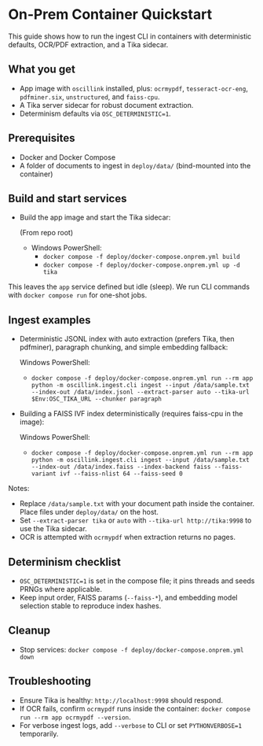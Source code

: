 # On‑Prem Container Quickstart

This guide shows how to run the ingest CLI in containers with deterministic defaults, OCR/PDF extraction, and a Tika sidecar.

## What you get
- App image with `oscillink` installed, plus: `ocrmypdf`, `tesseract-ocr-eng`, `pdfminer.six`, `unstructured`, and `faiss-cpu`.
- A Tika server sidecar for robust document extraction.
- Determinism defaults via `OSC_DETERMINISTIC=1`.

## Prerequisites
- Docker and Docker Compose
- A folder of documents to ingest in `deploy/data/` (bind-mounted into the container)

## Build and start services

- Build the app image and start the Tika sidecar:

  (From repo root)
  - Windows PowerShell:
    - `docker compose -f deploy/docker-compose.onprem.yml build`
    - `docker compose -f deploy/docker-compose.onprem.yml up -d tika`

This leaves the `app` service defined but idle (sleep). We run CLI commands with `docker compose run` for one-shot jobs.

## Ingest examples

- Deterministic JSONL index with auto extraction (prefers Tika, then pdfminer), paragraph chunking, and simple embedding fallback:

  Windows PowerShell:
  - `docker compose -f deploy/docker-compose.onprem.yml run --rm app python -m oscillink.ingest.cli ingest --input /data/sample.txt --index-out /data/index.jsonl --extract-parser auto --tika-url $Env:OSC_TIKA_URL --chunker paragraph`

- Building a FAISS IVF index deterministically (requires faiss-cpu in the image):

  Windows PowerShell:
  - `docker compose -f deploy/docker-compose.onprem.yml run --rm app python -m oscillink.ingest.cli ingest --input /data/sample.txt --index-out /data/index.faiss --index-backend faiss --faiss-variant ivf --faiss-nlist 64 --faiss-seed 0`

Notes:
- Replace `/data/sample.txt` with your document path inside the container. Place files under `deploy/data/` on the host.
- Set `--extract-parser tika` or `auto` with `--tika-url http://tika:9998` to use the Tika sidecar.
- OCR is attempted with `ocrmypdf` when extraction returns no pages.

## Determinism checklist
- `OSC_DETERMINISTIC=1` is set in the compose file; it pins threads and seeds PRNGs where applicable.
- Keep input order, FAISS params (`--faiss-*`), and embedding model selection stable to reproduce index hashes.

## Cleanup
- Stop services: `docker compose -f deploy/docker-compose.onprem.yml down`

## Troubleshooting
- Ensure Tika is healthy: `http://localhost:9998` should respond.
- If OCR fails, confirm `ocrmypdf` runs inside the container: `docker compose run --rm app ocrmypdf --version`.
- For verbose ingest logs, add `--verbose` to CLI or set `PYTHONVERBOSE=1` temporarily.
